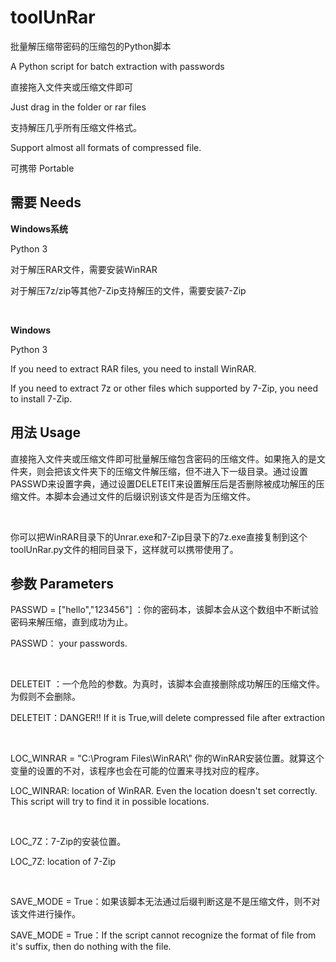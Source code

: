 # toolUnRar

批量解压缩带密码的压缩包的Python脚本

A Python script for batch extraction with passwords

直接拖入文件夹或压缩文件即可

Just drag in the folder or rar files

支持解压几乎所有压缩文件格式。

Support almost all formats of compressed file.

可携带 Portable



## 需要 Needs

**Windows系统**

Python 3

对于解压RAR文件，需要安装WinRAR 

对于解压7z/zip等其他7-Zip支持解压的文件，需要安装7-Zip

<br>

**Windows**

Python 3

If you need to extract RAR files, you need to install WinRAR.

If you need to extract 7z or other files which supported by 7-Zip, you need to install 7-Zip. 



## 用法 Usage

直接拖入文件夹或压缩文件即可批量解压缩包含密码的压缩文件。如果拖入的是文件夹，则会把该文件夹下的压缩文件解压缩，但不进入下一级目录。通过设置PASSWD来设置字典，通过设置DELETEIT来设置解压后是否删除被成功解压的压缩文件。本脚本会通过文件的后缀识别该文件是否为压缩文件。

<br>

你可以把WinRAR目录下的Unrar.exe和7-Zip目录下的7z.exe直接复制到这个toolUnRar.py文件的相同目录下，这样就可以携带使用了。



## 参数 Parameters

PASSWD = ["hello","123456"] ：你的密码本，该脚本会从这个数组中不断试验密码来解压缩，直到成功为止。

PASSWD： your passwords.

<br>

DELETEIT ：一个危险的参数。为真时，该脚本会直接删除成功解压的压缩文件。为假则不会删除。

DELETEIT：DANGER!! If it is True,will delete compressed file after extraction

<br>

LOC_WINRAR = "C:\\Program Files\\WinRAR\\" 你的WinRAR安装位置。就算这个变量的设置的不对，该程序也会在可能的位置来寻找对应的程序。

LOC_WINRAR: location of WinRAR. Even the location doesn't set correctly. This script will try to find it in possible locations.

<br>

LOC_7Z：7-Zip的安装位置。

LOC_7Z: location of 7-Zip

<br>

SAVE_MODE = True：如果该脚本无法通过后缀判断这是不是压缩文件，则不对该文件进行操作。

SAVE_MODE = True：If the script cannot recognize the format of file from it's suffix, then do nothing with the file.



